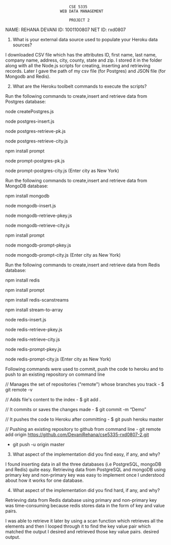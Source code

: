                                 CSE 5335
                            WEB DATA MANAGEMENT

                                PROJECT 2

NAME: REHANA DEVANI ID: 1001100807 NET ID: rxd0807

1.  What is your external data source used to populate your Heroku data
    sources?

I downloaded CSV file which has the attributes ID, first name, last
name, company name, address, city, county, state and zip. I stored it in
the folder along with all the Node.js scripts for creating, inserting
and retrieving records. Later I gave the path of my csv file (for
Postgres) and JSON file (for Mongodb and Redis).

2.  What are the Heroku toolbelt commands to execute the scripts?

Run the following commands to create,insert and retrieve data from
Postgres database:

node createPostgres.js

node postgres-insert.js

node postgres-retrieve-pk.js

node postgres-retrieve-city.js

npm install prompt

node prompt-postgres-pk.js

node prompt-postgres-city.js (Enter city as New York)

Run the following commands to create,insert and retrieve data from
MongoDB database:

npm install mongodb

node mongodb-insert.js

node mongodb-retrieve-pkey.js

node mongodb-retrieve-city.js

npm install prompt

node mongodb-prompt-pkey.js

node mongodb-prompt-city.js (Enter city as New York)

Run the following commands to create,insert and retrieve data from Redis
database:

npm install redis

npm install prompt

npm install redis-scanstreams

npm install stream-to-array

node redis-insert.js

node redis-retrieve-pkey.js

node redis-retrieve-city.js

node redis-prompt-pkey.js

node redis-prompt-city.js (Enter city as New York)

Following commands were used to commit, push the code to heroku and to
push to an existing repository on command line

// Manages the set of repositories ("remote") whose branches you track -
\$ git remote -v

// Adds file's content to the index - \$ git add .

// It commits or saves the changes made - \$ git commit -m “Demo”

// It pushes the code to Heroku after committing - \$ git push heroku
master

// Pushing an existing repository to github from command line - git
remote add origin https://github.com/DevaniRehana/cse5335-rxd0807-2.git
- git push -u origin master

3.  What aspect of the implementation did you find easy, if any, and
    why?

I found inserting data in all the three databases (i.e PostgreSQL,
mongoDB and Redis) quite easy. Retrieving data from PostgreSQL and
mongoDB using primary key and non-primary key was easy to implement once
I understood about how it works for one database.

4.  What aspect of the implementation did you find hard, if any, and
    why?

Retrieving data from Redis database using primary and non-primary key
was time-consuming because redis stores data in the form of key and
value pairs.

I was able to retrieve it later by using a scan function which retrieves
all the elements and then I looped through it to find the key value pair
which matched the output I desired and retrieved those key value pairs.
desired output.
